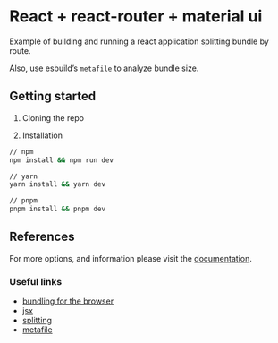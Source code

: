 # React + react-router + material ui 

Example of building and running a react application splitting bundle by route.  


Also, use esbuild’s `metafile` to analyze bundle size.

## Getting started

1. Cloning the repo

2. Installation

```sh
// npm
npm install && npm run dev

// yarn 
yarn install && yarn dev

// pnpm 
pnpm install && pnpm dev
```

## References

For more options, and information please visit the [documentation](https://esbuild.github.io/api/#build-api).

### Useful links

- [bundling for the browser](https://esbuild.github.io/getting-started/#bundling-for-the-browser)
- [jsx](https://esbuild.github.io/content-types/#jsx)
- [splitting](https://esbuild.github.io/api/#splitting)
- [metafile](https://esbuild.github.io/api/#metafile)
